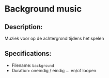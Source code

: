 # Background music

## Description:
Muziek voor op de achtergrond tijdens het spelen

## Specifications:
- Filename: `background`
- Duration: oneindig / eindig ... en/of loopen
